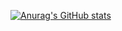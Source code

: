 [![Anurag's GitHub stats](https://github-readme-stats.vercel.app/api?username=KwadFan)](https://github.com/anuraghazra/github-readme-stats)

